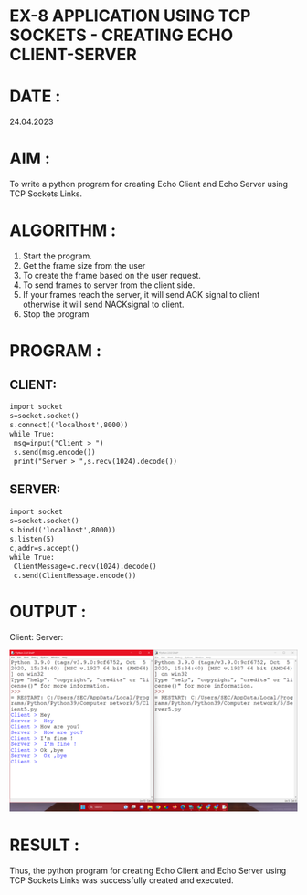 # EX-8 APPLICATION USING TCP SOCKETS - CREATING ECHO CLIENT-SERVER

# DATE :

24.04.2023

# AIM :

To write a python program for creating Echo Client and Echo Server using TCP
Sockets Links.

# ALGORITHM :

1. Start the program.
2. Get the frame size from the user
3. To create the frame based on the user request.
4. To send frames to server from the client side.
5. If your frames reach the server, it will send ACK signal to client otherwise it will
send NACKsignal to client.
6. Stop the program

# PROGRAM :

## CLIENT:
```
import socket
s=socket.socket()
s.connect(('localhost',8000))
while True:
 msg=input("Client > ")
 s.send(msg.encode())
 print("Server > ",s.recv(1024).decode())
```
## SERVER:
```
import socket
s=socket.socket()
s.bind(('localhost',8000))
s.listen(5)
c,addr=s.accept()
while True:
 ClientMessage=c.recv(1024).decode()
 c.send(ClientMessage.encode())
```

# OUTPUT :
Client:         Server:

![](8.png)

# RESULT :

Thus, the python program for creating Echo Client and Echo Server using TCP Sockets Links 
was successfully created and executed.
